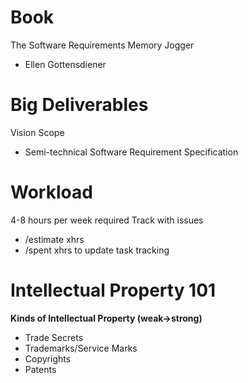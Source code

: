 # Book
The Software Requirements Memory Jogger
- Ellen Gottensdiener

# Big Deliverables
Vision Scope
- Semi-technical 
Software Requirement Specification

# Workload
4-8 hours per week required 
Track with issues
- /estimate xhrs
- /spent xhrs to update task tracking

# Intellectual Property 101

**Kinds of Intellectual Property (weak->strong)**
- Trade Secrets
- Trademarks/Service Marks
- Copyrights
- Patents